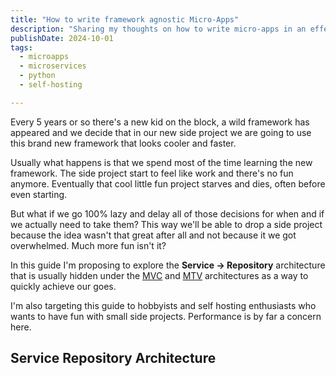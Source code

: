 ```yaml
---
title: "How to write framework agnostic Micro-Apps"
description: "Sharing my thoughts on how to write micro-apps in an effective way while keeping it fun."
publishDate: 2024-10-01
tags:
  - microapps
  - microservices
  - python
  - self-hosting

---
```


Every 5 years or so there's a new kid on the block, a wild framework has appeared and we decide that in our new side project we are going to use this brand new framework that looks cooler and faster.

Usually what happens is that we spend most of the time learning the new framework. The side project start to feel like work and there's no fun anymore. Eventually that cool little fun project starves and dies, often before even starting.

But what if we go 100% lazy and delay all of those decisions for when and if we actually need to take them? This way we'll be able to drop a side project because the idea wasn't that great after all and not because it we got overwhelmed. Much more fun isn't it?

In this guide I'm proposing to explore the **Service -> Repository** architecture that is usually hidden under the [MVC]() and [MTV]() architectures as a way to quickly achieve our goes.

I'm also targeting this guide to hobbyists and self hosting enthusiasts who wants to have fun with small side projects. Performance is by far a concern here.

## Service Repository Architecture



